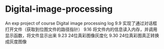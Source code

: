 # Digital-image-processing
An exp project of course Digital image processing
log
9.9
实现了通过对话框打开文件（获取到位图文件的路径指针）
9.16
将文件内的信息读入内存，并调用显示函数，将文件显示出来
9.23
24位真彩图像灰度化
9.30
24位真彩图真正转换成灰度图像